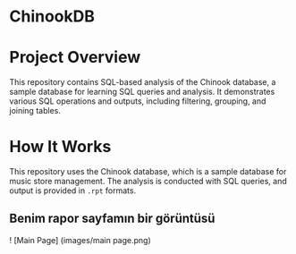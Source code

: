 # ChinookDB

# Project Overview
This repository contains SQL-based analysis of the Chinook database, a sample database for learning SQL queries and analysis. It demonstrates various SQL operations and outputs, including filtering, grouping, and joining tables.

# How It Works
This repository uses the Chinook database, which is a sample database for music store management. The analysis is conducted with SQL queries, and output is provided in `.rpt` formats.

## Benim rapor sayfamın bir görüntüsü

! [Main Page] (images/main page.png)
